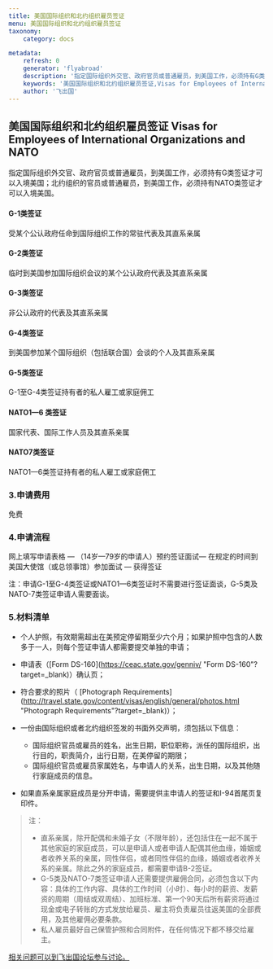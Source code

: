 ```yaml
---
title: 美国国际组织和北约组织雇员签证
menu: 美国国际组织和北约组织雇员签证
taxonomy:
    category: docs

metadata:
    refresh: 0
    generator: 'flyabroad'
    description: '指定国际组织外交官、政府官员或普通雇员，到美国工作，必须持有G类签证才可以入境美国；北约组织的官员或普通雇员，到美国工作，必须持有NATO类签证才可以入境美国。'
    keywords: '美国国际组织和北约组织雇员签证,Visas for Employees of International Organizations and NATO'
    author: '飞出国'
---
```

## 美国国际组织和北约组织雇员签证 Visas for Employees of International Organizations and NATO ##

指定国际组织外交官、政府官员或普通雇员，到美国工作，必须持有G类签证才可以入境美国；北约组织的官员或普通雇员，到美国工作，必须持有NATO类签证才可以入境美国。

#### G-1类签证 ####

受某个公认政府任命到国际组织工作的常驻代表及其直系亲属

#### G-2类签证 ####

临时到美国参加国际组织会议的某个公认政府代表及其直系亲属

#### G-3类签证 ####

非公认政府的代表及其直系亲属

#### G-4类签证 ####

到美国参加某个国际组织（包括联合国）会谈的个人及其直系亲属

#### G-5类签证 ####

G-1至G-4类签证持有者的私人雇工或家庭佣工

#### NATO1—6 类签证 ####

国家代表、国际工作人员及其直系亲属

#### NATO7类签证 ####

NATO1—6类签证持有者的私人雇工或家庭佣工

### 3.申请费用 ###

免费

### 4.申请流程 ###

网上填写申请表格 — （14岁—79岁的申请人）预约签证面试— 在规定的时间到美国大使馆（或总领事馆）参加面试 — 获得签证

注：申请G-1至G-4类签证或NATO1—6类签证时不需要进行签证面谈，G-5类及NATO-7类签证申请人需要面谈。

### 5.材料清单 ###

- 个人护照，有效期需超出在美预定停留期至少六个月；如果护照中包含的人数多于一人，则每个签证申请人都需要提交单独的申请；

- 申请表（[Form DS-160](https://ceac.state.gov/genniv/ "Form DS-160"?target=_blank)）确认页；

- 符合要求的照片（ [Photograph Requirements](http://travel.state.gov/content/visas/english/general/photos.html "Photograph Requirements"?target=_blank)）；

- 一份由国际组织或者北约组织签发的书面外交声明，须包括以下信息：
  - 国际组织官员或雇员的姓名，出生日期，职位职称，派任的国际组织，出行目的，职责简介，出行日期，在美停留的期限；
  - 国际组织官员或雇员家属姓名，与申请人的关系，出生日期，以及其他随行家庭成员的信息。
- 如果直系亲属家庭成员是分开申请，需要提供主申请人的签证和I-94首尾页复印件。

>注：
>
>- 直系亲属，除开配偶和未婚子女（不限年龄），还包括住在一起不属于其他家庭的家庭成员，可以是申请人或者申请人配偶其他血缘，婚姻或者收养关系的亲属，同性伴侣，或者同性伴侣的血缘，婚姻或者收养关系的亲属。除此之外的家庭成员，都需要申请B-2签证。
>- G-5类及NATO-7类签证申请人还需要提供雇佣合同，必须包含以下内容：具体的工作内容、具体的工作时间（小时）、每小时的薪资、发薪资的周期（周结或双周结）、加班标准、第一个90天后所有薪资将通过现金或电子转账的方式发放给雇员、雇主将负责雇员往返美国的全部费用，及其他雇佣必要条款。
>- 私人雇员最好自己保管护照和合同附件，在任何情况下都不移交给雇主。

[相关问题可以到飞出国论坛参与讨论。](http://bbs.fcgvisa.com/t/6113?target=_blank)